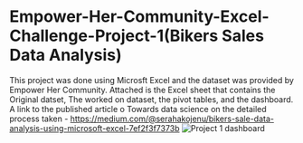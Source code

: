 # Empower-Her-Community-Excel-Challenge-Project-1(Bikers Sales Data Analysis)
This project was done using Microsft Excel and the dataset was provided by Empower Her Community.
Attached is the Excel sheet that contains the Original datset, The worked on dataset, the pivot tables, and the dashboard.
A link to the published article o Towards data science on the detailed process taken - https://medium.com/@serahakojenu/bikers-sale-data-analysis-using-microsoft-excel-7ef2f3f7373b
![Project 1 dashboard](https://user-images.githubusercontent.com/65767127/195694655-d6a6330b-c8e3-4733-9a83-463de250e07a.jpg)


